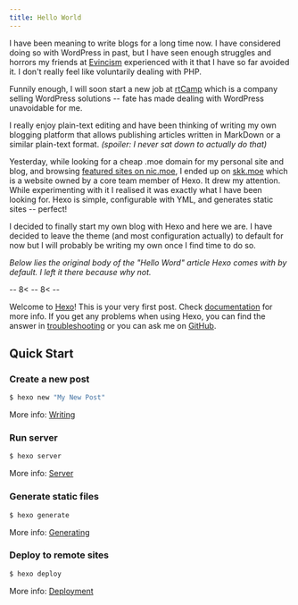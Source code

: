 ```yaml
---
title: Hello World
---
```


I have been meaning to write blogs for a long time now. I have considered
doing so with WordPress in past, but I have seen enough struggles and horrors
my friends at [Evincism](https://evincism.com/) experienced with it that
I have so far avoided it. I don't really feel like voluntarily dealing with
PHP.

Funnily enough, I will soon start a new job at [rtCamp](https://rtcamp.com)
which is a company selling WordPress solutions -- fate has made dealing with
WordPress unavoidable for me.

I really enjoy plain-text editing and have been thinking of writing my own
blogging platform that allows publishing articles written in MarkDown or a
similar plain-text format.
*(spoiler: I never sat down to actually do that)*

Yesterday, while looking for a cheap .moe domain for my personal site and blog,
and browsing [featured sites on nic.moe](https://nic.moe/featured), I ended
up on [skk.moe](https://skk.moe) which is a website owned by a core team member
of Hexo. It drew my attention. While experimenting with it I realised it was
exactly what I have been looking for. Hexo is simple, configurable with YML,
and generates static sites -- perfect!

I decided to finally start my own blog with Hexo and here we are. I have
decided to leave the theme (and most configuration actually) to default  for
now but I will probably be writing my own once I find time to do so.

*Below lies the original body of the "Hello Word" article Hexo comes with by
default. I left it there because why not.*

-- 8< -- 8< --

Welcome to [Hexo](https://hexo.io/)! This is your very first post. Check [documentation](https://hexo.io/docs/) for more info. If you get any problems when using Hexo, you can find the answer in [troubleshooting](https://hexo.io/docs/troubleshooting.html) or you can ask me on [GitHub](https://github.com/hexojs/hexo/issues).

## Quick Start

### Create a new post

``` bash
$ hexo new "My New Post"
```

More info: [Writing](https://hexo.io/docs/writing.html)

### Run server

``` bash
$ hexo server
```

More info: [Server](https://hexo.io/docs/server.html)

### Generate static files

``` bash
$ hexo generate
```

More info: [Generating](https://hexo.io/docs/generating.html)

### Deploy to remote sites

``` bash
$ hexo deploy
```

More info: [Deployment](https://hexo.io/docs/one-command-deployment.html)
